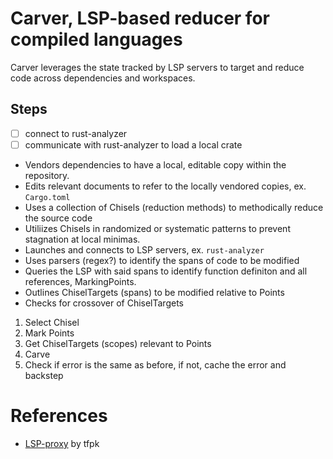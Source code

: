 # Carver, LSP-based reducer for compiled languages

Carver leverages the state tracked by LSP servers to target and reduce code across dependencies and workspaces.

## Steps

- [ ] connect to rust-analyzer
- [ ] communicate with rust-analyzer to load a local crate

- Vendors dependencies to have a local, editable copy within the repository.
- Edits relevant documents to refer to the locally vendored copies, ex. `Cargo.toml`
- Uses a collection of Chisels (reduction methods) to methodically reduce the source code
- Utiliizes Chisels in randomized or systematic patterns to prevent stagnation at local minimas.
- Launches and connects to LSP servers, ex. `rust-analyzer`
- Uses parsers (regex?) to identify the spans of code to be modified
- Queries the LSP with said spans to identify function definiton and all references, MarkingPoints.
- Outlines ChiselTargets (spans) to be modified relative to Points
- Checks for crossover of ChiselTargets

1. Select Chisel
2. Mark Points
3. Get ChiselTargets (scopes) relevant to Points
4. Carve
5. Check if error is the same as before, if not, cache the error and backstep

# References

- [LSP-proxy](https://github.com/tfpk/lsp-proxy/blob/main/src/proxy.rs) by tfpk
